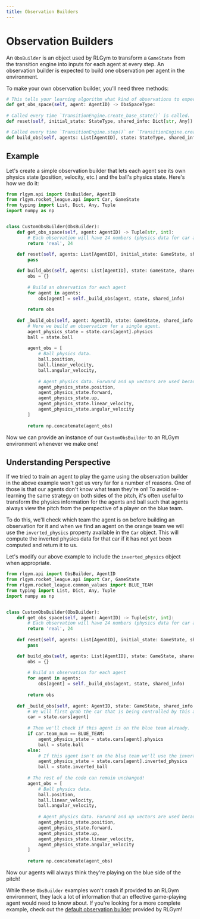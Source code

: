 ```yaml
---
title: Observation Builders
---
```


# Observation Builders

An `ObsBuilder` is an object used by RLGym to transform a `GameState` from the transition engine into inputs for each 
agent at every step. An observation builder is expected to build one observation per agent in the environment.

To make your own observation builder, you'll need three methods:

```python
# This tells your learning algorithm what kind of observations to expect
def get_obs_space(self, agent: AgentID) -> ObsSpaceType:
    
# Called every time `TransitionEngine.create_base_state()` is called.
def reset(self, initial_state: StateType, shared_info: Dict[str, Any]) -> None:

# Called every time `TransitionEngine.step()` or `TransitionEngine.create_base_state()` is called.
def build_obs(self, agents: List[AgentID], state: StateType, shared_info: Dict[str, Any]) -> Dict[AgentID, ObsType]:
```

## Example

Let's create a simple observation builder that lets each agent see its own physics state (position, velocity, etc.) and the ball's physics state. Here's how we do it:

```python
from rlgym.api import ObsBuilder, AgentID
from rlgym.rocket_league.api import Car, GameState
from typing import List, Dict, Any, Tuple
import numpy as np


class CustomObsBuilder(ObsBuilder):
    def get_obs_space(self, agent: AgentID) -> Tuple[str, int]:
        # Each observation will have 24 numbers (physics data for car and ball)
        return 'real', 24
    
    def reset(self, agents: List[AgentID], initial_state: GameState, shared_info: Dict[str, Any]) -> None:
        pass

    def build_obs(self, agents: List[AgentID], state: GameState, shared_info: Dict[str, Any]) -> Dict[AgentID, np.ndarray]:
        obs = {}
        
        # Build an observation for each agent
        for agent in agents:
            obs[agent] = self._build_obs(agent, state, shared_info)
        
        return obs
    
    def _build_obs(self, agent: AgentID, state: GameState, shared_info: Dict[str, Any]) -> np.ndarray:
        # Here we build an observation for a single agent.
        agent_physics_state = state.cars[agent].physics
        ball = state.ball
        
        agent_obs = [
            # Ball physics data.
            ball.position,
            ball.linear_velocity,
            ball.angular_velocity,
            
            # Agent physics data. Forward and up vectors are used because they fully specify the orientation of the car.
            agent_physics_state.position,
            agent_physics_state.forward,
            agent_physics_state.up,
            agent_physics_state.linear_velocity,
            agent_physics_state.angular_velocity
        ]
        
        return np.concatenate(agent_obs)
```

Now we can provide an instance of our `CustomObsBuilder` to an RLGym environment whenever we make one!

## Understanding Perspective
If we tried to train an agent to play the game using the observation builder in the above example won't get us very far
for a number of reasons. One of those is that our agents don't know what team they're on! To avoid re-learning the same
strategy on both sides of the pitch, it's often useful to transform the physics information for the agents and ball such
that agents always view the pitch from the perspective of a player on the blue team.

To do this, we'll check which team the agent is on before building an observation for it and when we find an agent on the
orange team we will use the `inverted_physics` property available in the `Car` object. This will compute the inverted physics
data for that car if it has not yet been computed and return it to us.

Let's modify our above example to include the `inverted_physics` object when appropriate.
```python
from rlgym.api import ObsBuilder, AgentID
from rlgym.rocket_league.api import Car, GameState
from rlgym.rocket_league.common_values import BLUE_TEAM
from typing import List, Dict, Any, Tuple
import numpy as np


class CustomObsBuilder(ObsBuilder):
    def get_obs_space(self, agent: AgentID) -> Tuple[str, int]:
        # Each observation will have 24 numbers (physics data for car and ball)
        return 'real', 24
    
    def reset(self, agents: List[AgentID], initial_state: GameState, shared_info: Dict[str, Any]) -> None:
        pass

    def build_obs(self, agents: List[AgentID], state: GameState, shared_info: Dict[str, Any]) -> Dict[AgentID, np.ndarray]:
        obs = {}
        
        # Build an observation for each agent
        for agent in agents:
            obs[agent] = self._build_obs(agent, state, shared_info)
        
        return obs
    
    def _build_obs(self, agent: AgentID, state: GameState, shared_info: Dict[str, Any]) -> np.ndarray:
        # We will first grab the car that is being controlled by this agent.
        car = state.cars[agent]
        
        # Then we'll check if this agent is on the blue team already.
        if car.team_num == BLUE_TEAM:
            agent_physics_state = state.cars[agent].physics
            ball = state.ball
        else:
            # If this agent isn't on the blue team we'll use the inverted physics information for both the car and the ball.
            agent_physics_state = state.cars[agent].inverted_physics
            ball = state.inverted_ball
        
        # The rest of the code can remain unchanged!
        agent_obs = [
            # Ball physics data.
            ball.position,
            ball.linear_velocity,
            ball.angular_velocity,
            
            # Agent physics data. Forward and up vectors are used because they fully specify the orientation of the car.
            agent_physics_state.position,
            agent_physics_state.forward,
            agent_physics_state.up,
            agent_physics_state.linear_velocity,
            agent_physics_state.angular_velocity
        ]
        
        return np.concatenate(agent_obs)
```

Now our agents will always think they're playing on the blue side of the pitch!

While these `ObsBuilder` examples won't crash if provided to an RLGym environment, they lack a lot of information that
an effective game-playing agent would need to know about. If you're looking for a more complete example, check out the [default observation builder](https://github.com/lucas-emery/rocket-league-gym/blob/main/rlgym/rocket_league/obs_builders/default_obs.py) provided by RLGym!
